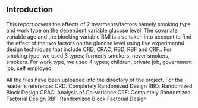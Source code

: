 
## Introduction
This report covers the effects of 2 treatments/factors namely smoking type and work type on the dependent variable glucose level. The covariate variable age and the blocking variable BMI is also taken into account to find the effect of the two factors on the glucose level using five experimental design techniques that include CRD, CRAC, RBD, RBF and CRF.. For smoking type, we used 3 types; formerly smokers, never smokers, smokers. For work type, we used 4 types; children, private job, government job, self employed.

All the files have been uploaded into the directory of the project. 
For the reader's reference:
CRD: Completely Randomized Design
RBD: Randomized Block Design
CRAC: Analysis of Co-variance
CRF: Completely Randomized Factorial Design
RBF: Randomized Block Factorial Design
